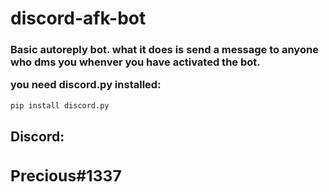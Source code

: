 # <h1>discord-afk-bot</h1>
<h3>Basic autoreply bot. what it does is send a message to anyone who dms you
whenver you have activated the bot. 

you need discord.py installed:</h3>
```sh
pip install discord.py
```
<h2>Discord:<h/h2>
  <h3>Precious#1337</h3>
